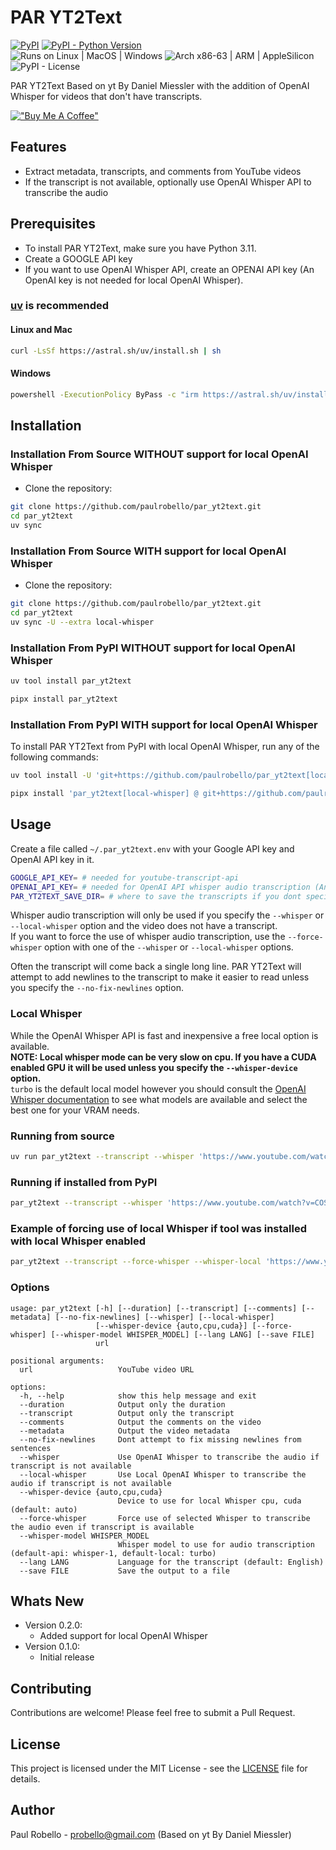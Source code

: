 # PAR YT2Text

[![PyPI](https://img.shields.io/pypi/v/par_yt2text)](https://pypi.org/project/par_yt2text/)
[![PyPI - Python Version](https://img.shields.io/pypi/pyversions/par_yt2text.svg)](https://pypi.org/project/par_yt2text/)  
![Runs on Linux | MacOS | Windows](https://img.shields.io/badge/runs%20on-Linux%20%7C%20MacOS%20%7C%20Windows-blue)
![Arch x86-63 | ARM | AppleSilicon](https://img.shields.io/badge/arch-x86--64%20%7C%20ARM%20%7C%20AppleSilicon-blue)  
![PyPI - License](https://img.shields.io/pypi/l/par_yt2text)

PAR YT2Text Based on yt By Daniel Miessler with the addition of OpenAI Whisper for videos that don't have transcripts.

[!["Buy Me A Coffee"](https://www.buymeacoffee.com/assets/img/custom_images/orange_img.png)](https://buymeacoffee.com/probello3)


## Features

- Extract metadata, transcripts, and comments from YouTube videos
- If the transcript is not available, optionally use OpenAI Whisper API to transcribe the audio


## Prerequisites

* To install PAR YT2Text, make sure you have Python 3.11.
* Create a GOOGLE API key
* If you want to use OpenAI Whisper API, create an OPENAI API key (An OpenAI key is not needed for local OpenAI Whisper).

### [uv](https://pypi.org/project/uv/) is recommended

#### Linux and Mac
```bash
curl -LsSf https://astral.sh/uv/install.sh | sh
```

#### Windows
```bash
powershell -ExecutionPolicy ByPass -c "irm https://astral.sh/uv/install.ps1 | iex"
```

## Installation

### Installation From Source WITHOUT support for local OpenAI Whisper

* Clone the repository:
```bash
git clone https://github.com/paulrobello/par_yt2text.git
cd par_yt2text
uv sync
```

### Installation From Source WITH support for local OpenAI Whisper

* Clone the repository:
```bash
git clone https://github.com/paulrobello/par_yt2text.git
cd par_yt2text
uv sync -U --extra local-whisper
```

### Installation From PyPI WITHOUT support for local OpenAI Whisper

```bash
uv tool install par_yt2text
```

```bash
pipx install par_yt2text
```

### Installation From PyPI WITH support for local OpenAI Whisper

To install PAR YT2Text from PyPI with local OpenAI Whisper, run any of the following commands:

```bash
uv tool install -U 'git+https://github.com/paulrobello/par_yt2text[local-whisper]' --index https://download.pytorch.org/whl/cu121 --index-strategy unsafe-best-match
```

```bash
pipx install 'par_yt2text[local-whisper] @ git+https://github.com/paulrobello/par_yt2text' --pip-args="--extra-index-url https://download.pytorch.org/whl/cu121"
```


## Usage
Create a file called `~/.par_yt2text.env` with your Google API key and OpenAI API key in it.
```bash
GOOGLE_API_KEY= # needed for youtube-transcript-api
OPENAI_API_KEY= # needed for OpenAI API whisper audio transcription (An OpenAI key is not needed for local OpenAI Whisper).
PAR_YT2TEXT_SAVE_DIR= # where to save the transcripts if you dont specify a folder in the --save option
```

Whisper audio transcription will only be used if you specify the `--whisper` or `--local-whisper` option and the video does not have a transcript.  
If you want to force the use of whisper audio transcription, use the `--force-whisper` option with one of the `--whisper` or `--local-whisper` options.

Often the transcript will come back a single long line.
PAR YT2Text will attempt to add newlines to the transcript to make it easier to read unless you specify the `--no-fix-newlines` option.

### Local Whisper
While the OpenAI Whisper API is fast and inexpensive a free local option is available.  
**NOTE: Local whisper mode can be very slow on cpu. If you have a CUDA enabled GPU it will be used unless you specify the `--whisper-device` option.**  
`turbo` is the default local model however you should consult the [OpenAI Whisper documentation](https://github.com/openai/whisper?tab=readme-ov-file#available-models-and-languages) to see what models are available and select the best one for your VRAM needs.

### Running from source
```bash
uv run par_yt2text --transcript --whisper 'https://www.youtube.com/watch?v=COSpqsDjiiw'
```

### Running if installed from PyPI
```bash
par_yt2text --transcript --whisper 'https://www.youtube.com/watch?v=COSpqsDjiiw'
```

### Example of forcing use of local Whisper if tool was installed with local Whisper enabled
```bash
par_yt2text --transcript --force-whisper --whisper-local 'https://www.youtube.com/watch?v=COSpqsDjiiw'
```

### Options
```
usage: par_yt2text [-h] [--duration] [--transcript] [--comments] [--metadata] [--no-fix-newlines] [--whisper] [--local-whisper]
                   [--whisper-device {auto,cpu,cuda}] [--force-whisper] [--whisper-model WHISPER_MODEL] [--lang LANG] [--save FILE]
                   url

positional arguments:
  url                   YouTube video URL

options:
  -h, --help            show this help message and exit
  --duration            Output only the duration
  --transcript          Output only the transcript
  --comments            Output the comments on the video
  --metadata            Output the video metadata
  --no-fix-newlines     Dont attempt to fix missing newlines from sentences
  --whisper             Use OpenAI Whisper to transcribe the audio if transcript is not available
  --local-whisper       Use Local OpenAI Whisper to transcribe the audio if transcript is not available
  --whisper-device {auto,cpu,cuda}
                        Device to use for local Whisper cpu, cuda (default: auto)
  --force-whisper       Force use of selected Whisper to transcribe the audio even if transcript is available
  --whisper-model WHISPER_MODEL
                        Whisper model to use for audio transcription (default-api: whisper-1, default-local: turbo)
  --lang LANG           Language for the transcript (default: English)
  --save FILE           Save the output to a file
```


## Whats New
- Version 0.2.0:
  - Added support for local OpenAI Whisper
- Version 0.1.0:
  - Initial release

## Contributing

Contributions are welcome! Please feel free to submit a Pull Request.

## License

This project is licensed under the MIT License - see the [LICENSE](LICENSE) file for details.

## Author

Paul Robello - probello@gmail.com  (Based on yt By Daniel Miessler)
